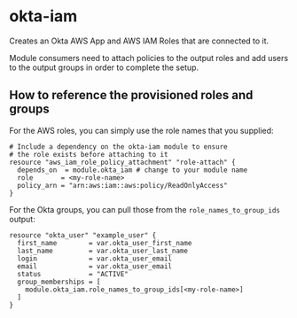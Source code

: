 # okta-iam

Creates an Okta AWS App and AWS IAM Roles that are connected to it.

Module consumers need to attach policies to the output roles and add users to the output groups in order to complete the setup.

## How to reference the provisioned roles and groups

For the AWS roles, you can simply use the role names that you supplied:

    # Include a dependency on the okta-iam module to ensure
    # the role exists before attaching to it
    resource "aws_iam_role_policy_attachment" "role-attach" {
      depends_on  = module.okta_iam # change to your module name
      role       = <my-role-name>
      policy_arn = "arn:aws:iam::aws:policy/ReadOnlyAccess"
    }

For the Okta groups, you can pull those from the `role_names_to_group_ids` output:

    resource "okta_user" "example_user" {
      first_name        = var.okta_user_first_name
      last_name         = var.okta_user_last_name
      login             = var.okta_user_email
      email             = var.okta_user_email
      status            = "ACTIVE"
      group_memberships = [
        module.okta_iam.role_names_to_group_ids[<my-role-name>]
      ]
    }
